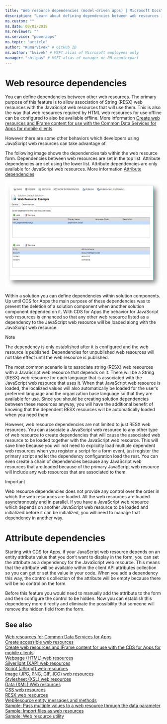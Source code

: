 ```yaml
---
title: "Web resource dependencies (model-driven apps) | Microsoft Docs" # Intent and product brand in a unique string of 43-59 chars including spaces
description: "Learn about defining dependencies between web resources in CDS for Apps" # 115-145 characters including spaces. This abstract displays in the search result.
ms.custom: ""
ms.date: 08/01/2018
ms.reviewer: ""
ms.service: "powerapps"
ms.topic: "article"
author: "KumarVivek" # GitHub ID
ms.author: "kvivek" # MSFT alias of Microsoft employees only
manager: "shilpas" # MSFT alias of manager or PM counterpart
---
```

# Web resource dependencies

<!-- https://docs.microsoft.com/en-us/dynamics365/customer-engagement/developer/web-resource-dependencies -->

<!-- [!NOTE]
> Web resource dependencies were added with the [!INCLUDE[../includes/pn-crm-9-0-0-online.md](../includes/pn-crm-9-0-0-online.md)].-->

You can define dependencies between other web resources. The primary purpose of this feature is to allow association of String (RESX) web resources with the JavaScript web resources that will use them. This is also the way that web resources required by HTML web resources for use offline can be configured to also be available offline. More information [Create web resources and IFrame content for use with the Common Data Services for Apps for mobile clients](create-web-resources-iframe-mobile.md)

However there are some other behaviors which developers using JavaScript web resources can take advantage of.

The following image shows the dependencies tab within the web resource form. Dependencies between web resources are set in the top list. Attribute dependencies are set using the lower list. Attribute dependencies are only available for JavaScript web resources. More information [Attribute dependencies](#attribute-dependencies)

![web resource dependencies tab](media/web-resource-dependencies.PNG)

Within a solution you can define dependencies within solution components. Up until CDS for Apps the main purpose of these dependencies was to prevent the deletion of a solution component when another solution component depended on it. With CDS for Apps the behavior for JavaScript web resources is enhanced so that any other web resource listed as a dependency to the JavaScript web resource will be loaded along with the JavaScript web resource. 

> [!NOTE]
> The dependency is only established after it is configured and the web resource is published. Dependencies for unpublished web resources will not take effect until the web resource is published.

The most common scenario is to associate string (RESX) web resources with a JavaScript web resource that depends on it. There will be a String (RESX) web resource for each language that is associated with the JavaScript web resource that uses it. When that JavaScript web resource is loaded, the localized values will also automatically be loaded for the user’s preferred language and the organization base language so that they are available for use. Since you should be creating solution dependencies between these resources anyway, you will have the additional benefit of knowing that the dependent RESX resources will be automatically loaded when you need them.

However, web resource dependencies are not limited to just RESX web resources. You can associate a JavaScript web resource to any other type of web resource to create dependencies that will cause the associated web resource to be loaded together with the JavaScript web resource. This will save time because you will not need to explicitly load multiple dependent web resources when you register a script for a form event, just register the primary script and let the dependency configuration load the rest. You can even create a chain of dependencies because any JavaScript web resources that are loaded because of the primary JavaScript web resource will include any web resources that are associated to them.

> [!IMPORTANT]
> Web resource dependencies does not provide any control over the order in which the web resources are loaded. All the web resources are loaded asynchronously and in parallel. If you have a JavaScript web resource which depends on another JavaScript web resource to be loaded and initialized before it can be initialized, you will need to manage that dependency in another way.

<a name="attribute-dependencies"></a>

# Attribute dependencies
<!--TODO: Add links to the attribute and attribute.controls collection definitions in the Client API reference -->
Starting with CDS for Apps, if your JavaScript web resource depends on an entity attribute value that you don’t want to display in the form, you can set the attribute as a dependency for the JavaScript web resource. This means that the attribute will be available within the client API attributes collection so you can get or set the value in your code. When you add a dependency this way, the controls collection of the attribute will be empty because there will be no control on the form.

Before this feature you would need to manually add the attribute to the form and then configure the control to be hidden. Now you can establish this dependency more directly and eliminate the possibility that someone will remove the hidden field from the form. 



## See also
[Web resources for Common Data Services for Apps](web-resources.md)<br />
[Create accessible web resources](create-accessible-web-resources.md)<br />
[Create web resources and IFrame content for use with the CDS for Apps for mobile clients](create-web-resources-iframe-mobile.md)<br />
[Webpage (HTML) web resources](webpage-html-web-resources.md)<br />
[Silverlight (XAP) web resources](silverlight-xap-web-resources.md)<br />
[Script (JScript) web resources](script-jscript-web-resources.md)<br />
[Image (JPG, PNG, GIF, ICO) web resources](image-web-resources.md)<br />
[Stylesheet (XSL) web resources](stylesheet-xsl-web-resources.md)<br />
[Data (XML) Web resources](data-xml-web-resources.md)<br />
[CSS web resources](css-web-resources.md)<br />
[RESX web resources](resx-web-resources.md)<br />
[WebResource entity messages and methods](webresource-entity-messages-methods.md)<br />
[Sample: Pass multiple values to a  web resource through the data parameter](sample-pass-multiple-values-web-resource-through-data-parameter.md)<br />
[Sample: Import files as web resources](sample-import-files-web-resources.md)<br />
[Sample: Web resource utility](sample-web-resource-utility.md)<br />
